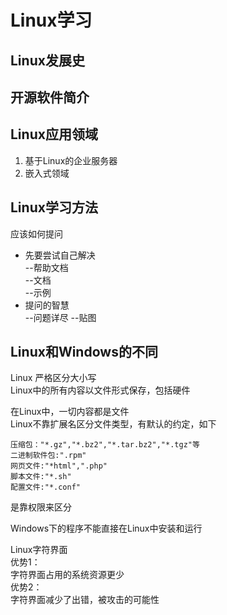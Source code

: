 # Linux学习 #
## Linux发展史 ##
## 开源软件简介 ##
## Linux应用领域 ##
1. 基于Linux的企业服务器
2. 嵌入式领域
## Linux学习方法 ##
应该如何提问  
* 先要尝试自己解决  
	--帮助文档  
	--文档  
	--示例  
* 提问的智慧  
	--问题详尽
  	--贴图

## Linux和Windows的不同 ##
Linux 严格区分大小写  
Linux中的所有内容以文件形式保存，包括硬件  

在Linux中，一切内容都是文件  
Linux不靠扩展名区分文件类型，有默认的约定，如下  

	压缩包："*.gz","*.bz2","*.tar.bz2","*.tgz"等
	二进制软件包:".rpm"
	网页文件:"*html",".php"
	脚本文件:"*.sh"
	配置文件:"*.conf"

是靠权限来区分  

Windows下的程序不能直接在Linux中安装和运行  

Linux字符界面  
优势1：  
字符界面占用的系统资源更少  
优势2：  
字符界面减少了出错，被攻击的可能性  

